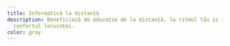 ```yaml
---
title: Informatică la distanță
description: Beneficiază de educație de la distanță, la ritmul tău și în
  confortul locuinței.
color: gray
---
```

